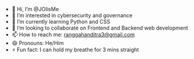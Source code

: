 - 👋 Hi, I’m @JOIisMe
- 👀 I’m interested in cybersecurity and governance
- 🌱 I’m currently learning Python and CSS
- 💞️ I’m looking to collaborate on Frontend and Backend web development
- 📫 How to reach me: ranggahanditra3@gmail.com
- 😄 Pronouns: He/Him
- ⚡ Fun fact: I can hold my breathe for 3 mins straight

<!---
JOIisMe/JOIisMe is a ✨ special ✨ repository because its `README.md` (this file) appears on your GitHub profile.
You can click the Preview link to take a look at your changes.
--->
